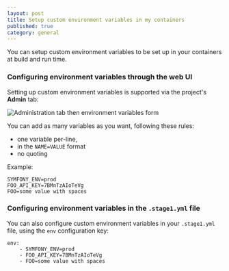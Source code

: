 ```yaml
---
layout: post
title: Setup custom environment variables in my containers
published: true
category: general
---
```


You can setup custom environment variables to be set up in your containers at build and run time.

### Configuring environment variables through the web UI

Setting up custom environment variables is supported via the project's **Admin** tab:

![Administration tab then environment variables form](/assets/screenshots/project-env.png)

You can add as many variables as you want, following these rules:

* one variable per-line,
* in the `NAME=VALUE` format
* no quoting

Example:

    SYMFONY_ENV=prod
    FOO_API_KEY=7BMnTzAIoTeVg
    FOO=some value with spaces

### Configuring environment variables in the `.stage1.yml` file

You can also configure custom environment variables in your `.stage1.yml` file, using the `env` configuration key:

    env:
        - SYMFONY_ENV=prod
        - FOO_API_KEY=7BMnTzAIoTeVg
        - FOO=some value with spaces
